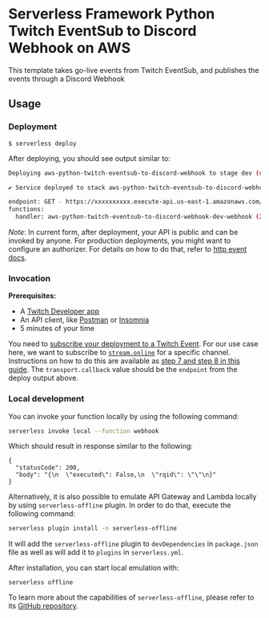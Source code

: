 <!--
title: 'AWS Twitch EventSub to Discord Webhook'
description: 'This template takes go-live events from Twitch EventSub, and publishes the events through a Discord Webhook.'
layout: Doc
framework: v3
platform: AWS
language: python
authorLink: 'https://github.com/dylmye'
authorName: 'Dylan Myers'
authorAvatar: 'https://avatars1.githubusercontent.com/u/7024578?s=200&v=4'
-->

# Serverless Framework Python Twitch EventSub to Discord Webhook on AWS

This template takes go-live events from Twitch EventSub, and publishes the events through a Discord Webhook

## Usage

### Deployment

```
$ serverless deploy
```

After deploying, you should see output similar to:

```bash
Deploying aws-python-twitch-eventsub-to-discord-webhook to stage dev (us-east-1)

✔ Service deployed to stack aws-python-twitch-eventsub-to-discord-webhook-dev (140s)

endpoint: GET - https://xxxxxxxxxx.execute-api.us-east-1.amazonaws.com/
functions:
  handler: aws-python-twitch-eventsub-to-discord-webhook-dev-webhook (2.3 kB)
```

_Note_: In current form, after deployment, your API is public and can be invoked by anyone. For production deployments, you might want to configure an authorizer. For details on how to do that, refer to [http event docs](https://www.serverless.com/framework/docs/providers/aws/events/apigateway/).

### Invocation

**Prerequisites:**

* A [Twitch Developer app](https://dev.twitch.tv/console/apps/)
* An API client, like [Postman](https://www.postman.com/downloads/) or [Insomnia](https://insomnia.rest/download)
* 5 minutes of your time

You need to [subscribe your deployment to a Twitch Event](https://dev.twitch.tv/docs/eventsub). For our use case here, we want to subscribe to [`stream.online`](https://dev.twitch.tv/docs/eventsub/eventsub-subscription-types/#streamonline) for a specific channel. Instructions on how to do this are available as [step 7 and step 8 in this guide](https://dylmye.me/2021/03/08/twitch-discord/). The `transport.callback` value should be the `endpoint` from the deploy output above.

### Local development

You can invoke your function locally by using the following command:

```bash
serverless invoke local --function webhook
```

Which should result in response similar to the following:

```
{
  "statusCode": 200,
  "body": "{\n  \"executed\": False,\n  \"rqid\": \"\"\n}"
}
```

Alternatively, it is also possible to emulate API Gateway and Lambda locally by using `serverless-offline` plugin. In order to do that, execute the following command:

```bash
serverless plugin install -n serverless-offline
```

It will add the `serverless-offline` plugin to `devDependencies` in `package.json` file as well as will add it to `plugins` in `serverless.yml`.

After installation, you can start local emulation with:

```
serverless offline
```

To learn more about the capabilities of `serverless-offline`, please refer to its [GitHub repository](https://github.com/dherault/serverless-offline).
